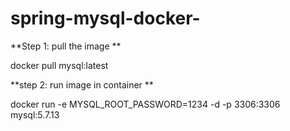 # spring-mysql-docker-

**Step 1: pull the image **

docker pull mysql:latest

**step 2: run image in container **

docker run -e MYSQL_ROOT_PASSWORD=1234 -d -p 3306:3306 mysql:5.7.13

